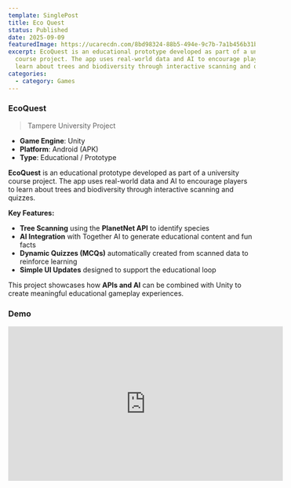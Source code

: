 ```yaml
---
template: SinglePost
title: Eco Quest
status: Published
date: 2025-09-09
featuredImage: https://ucarecdn.com/8bd98324-88b5-494e-9c7b-7a1b456b31b0/
excerpt: EcoQuest is an educational prototype developed as part of a university
  course project. The app uses real-world data and AI to encourage players to
  learn about trees and biodiversity through interactive scanning and quizzes.
categories:
  - category: Games
---
```

### EcoQuest

> Tampere University Project

* **Game Engine**: Unity
* **Platform**: Android (APK)
* **Type**: Educational / Prototype

**EcoQuest** is an educational prototype developed as part of a university course project. The app uses real-world data and AI to encourage players to learn about trees and biodiversity through interactive scanning and quizzes.

**Key Features:**

* **Tree Scanning** using the **PlanetNet API** to identify species
* **AI Integration** with Together AI to generate educational content and fun facts
* **Dynamic Quizzes (MCQs)** automatically created from scanned data to reinforce learning
* **Simple UI Updates** designed to support the educational loop

This project showcases how **APIs and AI** can be combined with Unity to create meaningful educational gameplay experiences.

### Demo
<iframe width="560" height="315" src="https://www.youtube.com/embed/BBZPA3hNcS8" frameborder="0" allow="accelerometer; autoplay; encrypted-media; gyroscope; picture-in-picture" allowfullscreen></iframe>

